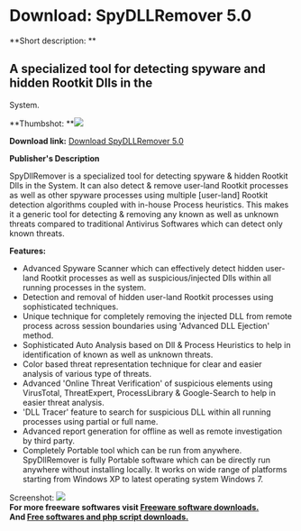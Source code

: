 # Download: SpyDLLRemover 5.0

**Short description: **

## A specialized tool for detecting spyware and hidden Rootkit Dlls in the
System.

  
**Thumbshot: **![](http://www.freewarefiles.com/screenshot/spydllrmvr4_md.jpg)   
  
**Download link:** [Download SpyDLLRemover 5.0](http://freesoftwares.boysofts.com/SpyDLLRemover_program_49838.html)  
  

**Publisher's Description**  
  

SpyDllRemover is a specialized tool for detecting spyware & hidden Rootkit
Dlls in the System. It can also detect & remove user-land Rootkit processes as
well as other spyware processes using multiple [user-land] Rootkit detection
algorithms coupled with in-house Process heuristics. This makes it a generic
tool for detecting & removing any known as well as unknown threats compared to
traditional Antivirus Softwares which can detect only known threats.

**Features:**

  * Advanced Spyware Scanner which can effectively detect hidden user-land Rootkit processes as well as suspicious/injected Dlls within all running processes in the system. 
  * Detection and removal of hidden user-land Rootkit processes using sophisticated techniques. 
  * Unique technique for completely removing the injected DLL from remote process across session boundaries using 'Advanced DLL Ejection' method. 
  * Sophisticated Auto Analysis based on Dll & Process Heuristics to help in identification of known as well as unknown threats. 
  * Color based threat representation technique for clear and easier analysis of various type of threats. 
  * Advanced 'Online Threat Verification' of suspicious elements using VirusTotal, ThreatExpert, ProcessLibrary & Google-Search to help in easier threat analysis. 
  * 'DLL Tracer' feature to search for suspicious DLL within all running processes using partial or full name. 
  * Advanced report generation for offline as well as remote investigation by third party. 
  * Completely Portable tool which can be run from anywhere. 
SpyDllRemover is fully Portable software which can be directly run anywhere
without installing locally. It works on wide range of platforms starting from
Windows XP to latest operating system Windows 7.

  
  
Screenshot: ![](http://www.freewarefiles.com/screenshot/spydllrmvr4.jpg)  
**For more freeware softwares visit [Freeware software downloads.](http://freesoftwares.boysofts.com/)**   
**And [Free softwares and php script downloads.](http://www.boysofts.com/)**

